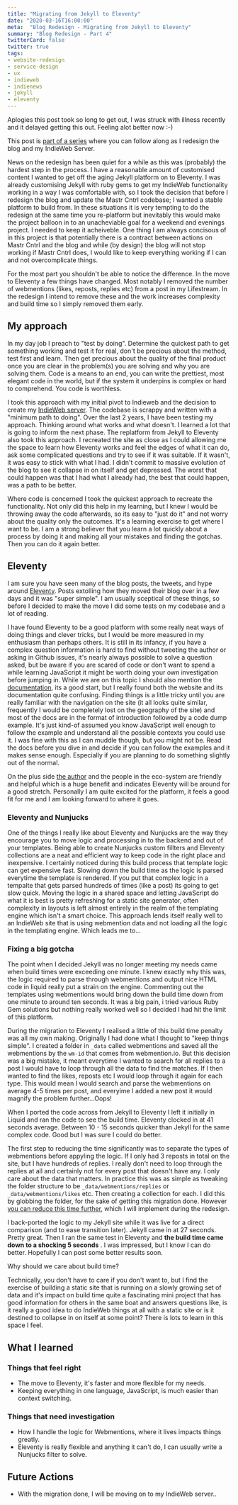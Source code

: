 ```yaml
---
title: "Migrating from Jekyll to Eleventy"
date: "2020-03-16T16:00:00"
meta:  "Blog Redesign - Migrating from Jekyll to Eleventy"
summary: "Blog Redesign - Part 4"
twitterCard: false
twitter: true
tags:
- website-redesign
- service-design
- ux
- indieweb
- indienews
- jekyll
- eleventy
---
```

Aplogies this post took so long to get out, I was struck with illness recently and it delayed getting this out. Feeling alot better now :-)

This post is [part of a series](/2019-redesign/) where you can follow along as I redesign the blog and my IndieWeb Server.

News on the redesign has been quiet for a while as this was (probably) the hardest step in the process. I have a reasonable amount of customised content I wanted to get off the aging Jekyll platform on to Eleventy.  I was already customising Jekyll with ruby gems to get my IndieWeb functionality working in a way I was comfortable with, so I took the decision that before I redesign the blog and update the Mastr Cntrl codebase; I wanted a stable platform to build from. In these situations it is very tempting to do the redesign at the same time you re-platform but inevitably this would make the project balloon in to an unacheviable goal for a weekend and evenings project. I needed to keep it acheiveble. One thing I am always concisous of in this project is that potentially there is a contract between actions on Mastr Cntrl and the blog and while (by design) the blog will not stop working if Mastr Cntrl does, I would like to keep everything working if I can and not overcomplicate things.

For the most part you shouldn't be able to notice the difference. In the move to Eleventy a few things have changed. Most notably I removed the number of webmentions (likes, reposts, replies etc) from a post in my Lifestream. In the redesign I intend to remove these and the work increases complexity and build time so I simply removed them early.

## My approach

In my day job I preach to "test by doing". Determine the quickest path to get something working and test it for real, don't be precious about the method, test first and learn. Then get precious about the quality of the final product once you are clear in the problem(s) you are solving and why you are solving them. Code is a means to an end, you can write the prettiest, most elegant code in the world, but if the system it underpins is complex or hard to comprehend. You code is worthless.

I took this approach with my initial pivot to Indieweb and the decision to create my [IndieWeb server](https://github.com/vipickering/mastr-cntrll). The codebase is scrappy and written with a "minimum path to doing". Over the  last 2 years,  I have been testing my approach. Thinking around what works and what doesn't. I learned a lot that is going to inform the next phase. The replatform from Jekyll to Eleventy also took this approach. I recreated the site as close as I could allowing me the space to learn how Eleventy works and feel the edges of what it can do, ask some complicated questions and try to see if it was suitable. If it wasn't, it was easy to stick with what I had. I didn't commit to massive evolution of the blog to see it collapse in on itself and get depressed. The worst that could happen was that I had what I already had, the best that could happen, was a path to be better.

Where code is concerned I took the quickest approach to recreate the functionality. Not only did this help in my learning, but I knew I would be throwing away the code afterwards, so its easy to "just do it" and not worry about the quality only the outcomes. It's a learning exercise to get where I want to be. I am a strong believer that you learn a lot quickly about a process by doing it and making all your mistakes and finding the gotchas. Then you can do it again better.

## Eleventy

I am sure you have seen many of the blog posts, the tweets, and hype around [Eleventy](https://www.11ty.dev/). Posts extolling how they moved their blog over in a few days and it was "super simple". I am usually sceptical of these things, so before I decided to make the move I did some tests on my codebase and a lot of reading.

I have found Eleventy to be a good platform with some really neat ways of doing things and clever tricks, but I would be more measured in my enthusiasm than perhaps others. It is still in its infancy, if you have a complex question information is hard to find without tweeting the author or asking in Github issues, it's nearly always possible to solve a question asked, but be aware if you are scared of code or don't want to spend a while learning JavaScript it might be worth doing your own investigation before jumping in. While we are on this topic I should also mention the [documentation](https://www.11ty.dev/docs/), its a good start, but I really found both the website and its documentation quite confusing. Finding things is a little tricky until you are really familiar with the navigation on the site (it all looks quite similar, frequently I would be completely lost on the geography of the site) and most of the docs are in the format of introduction followed by a code dump example. It's just kind-of assumed you know JavaScript well enough to follow the example and understand all the possible contexts you could use it. I was fine with this as I can muddle though, but you might not be. Read the docs before you dive in and decide if you can follow the examples and it makes sense enough. Especially if you are planning to do something slightly out of the normal.

On the plus side [the author](https://twitter.com/zachleat) and the people in the eco-system are friendly and helpful which is a huge benefit and indicates Eleventy will be around for a good stretch. Personally I am quite excited for the platform, it feels a good fit for me and I am looking forward to where it goes.

### Eleventy and Nunjucks

One of the things I really like about Eleventy and Nunjucks are the way they encourage you to move logic and processing in to the backend and out of your templates. Being able to create Nunjucks custom fillters and Eleventy collections are a neat and efficient way to keep code in the right place and inexpensive. I certainly noticed during this build process that template logic can get expensive fast. Slowing down the build time as the logic is parsed everytime the template is rendered. If you put that complex logic in a tempalte that gets parsed hundreds of times (like a post) its going to get slow quick. Moving the logic in a shared space and letting JavaScript do what it is best is pretty refreshing for a static site generator, often complexity in layouts is left almost entirely in the realm of the templating engine which isn't a smart choice. This approach lends itself really well to an IndieWeb site that is using webmention data and not loading all the logic in the templating engine. Which leads me to...

### Fixing a big gotcha

The point when I decided Jekyll was no longer meeting my needs came when build times were exceeding one minute. I knew exactly why this was, the logic required to parse through webmentions and output nice HTML code in liquid really put a strain on the engine. Commenting out the templates using webmentions would bring down the build time down from one minute to around ten seconds. It was a big pain, i tried various Ruby Gem solutions but nothing really worked well so I decided I had hit the limit of this platform.

During the migration to Eleventy I realised a little of this build time penalty was all my own making. Originally I had done what I thought to "keep things simple". I created a folder in ``_data`` called webmentions and saved all the webmentions by the ``wm-id`` that comes from webmention.io. But this decision was a big mistake, it meant everytime I wanted to search for all replies to a post I would have to loop through all the data to find the matches. If I then wanted to find the likes, reposts etc I would loop through it again for each type. This would mean I would search and parse the webmentions on average 4-5 times per post, and everyime I added a new post it would magnify the problem further...Oops!

When I ported the code across from Jekyll to Eleventy I left it initially in Liquid and ran the code to see the build time. Eleventy clocked in at 41 seconds average. Between 10 - 15 seconds quicker than Jekyll for the same complex code. Good but I was sure I could do better.

The first step to reducing the time significantly was to separate the types of webmentions before appyling the logic. If I only had 3 reposts in total on the site, but I have hundreds of replies. I really don't need to loop through the replies at all and certainly not for every post that doesn't have any. I only care about the data that matters. In practice this was as simple as tweaking the folder structure to be ``_data/webmentions/replies`` or ``_data/webmentions/likes`` etc. Then creating a collection for each. I did this by globbing the folder, for the sake of getting this migration done. However [you can reduce this time further](https://github.com/vipickering/vincentp/issues/134), which I will implement during the redesign.

I back-ported the logic to my Jekyll site while it was live for a direct comparison (and to ease transition later).
Jekyll came in at 27 seconds. Pretty great.
Then I ran the same test in Eleventy and **the build time came down to a shocking 5 seconds** . I was impressed, but I know I can do better. Hopefully I can post some better results soon.

Why should we care about build time?

Technically, you don't have to care if you don't want to, but I find the exercise of building a static site that is running on a slowly growing set of data and it's impact on build time quite a fascinating mini project that has good information for others in the same boat and answers questions like, is it really a good idea to do IndieWeb things at all with a static site or is it destined to collapse in on itself at some point? There is lots to learn in this space I feel.

## What I learned

### Things that feel right

- The move to Eleventy, it's faster and more flexible for my needs.
- Keeping everything in one language, JavaScript, is much easier than context switching.

### Things that need investigation

- How I handle the logic for Webmentions, where it lives impacts things greatly.
- Eleventy is really flexible and anything it can't do, I can usually write a Nunjucks filter to solve.

## Future Actions

- With the migration done, I will be moving on to my IndieWeb server..
